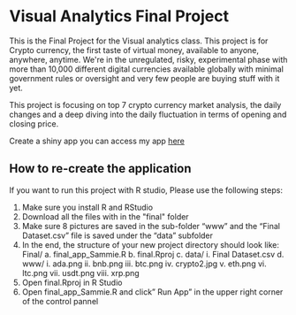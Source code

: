 # Visual Analytics Final Project
This is the Final Project for the Visual analytics class. This project is for Crypto currency, the first taste of virtual money, available to anyone, anywhere, anytime. We're in the unregulated, risky, experimental phase with more than 10,000 different digital currencies available globally with minimal government rules or oversight and very few people are buying stuff with it yet. 

This project is focusing on top 7 crypto currency market analysis, the daily changes and a deep diving into the daily fluctuation in terms of opening and closing price. 


Create a shiny app
you can access my app [here](https://ssshinyapp.shinyapps.io/final/)

## How to re-create the application

If you want to run this project with R studio, Please use the following steps:

1.	Make sure you install R and RStudio 
2.	Download all the files with in the "final" folder
3.	Make sure 8 pictures are saved in the sub-folder “www” and the “Final Dataset.csv” file is saved under the “data” subfolder
4.	In the end, the structure of your new project directory should look like: 
Final/
a.	final_app_Sammie.R
b.	final.Rproj
c.	data/
    i.	Final Dataset.csv
d.	www/
    i.	ada.png
    ii.	bnb.png
    iii.	btc.png
    iv.	crypto2.jpg
    v.	eth.png
    vi.	ltc.png
    vii.	usdt.png
    viii.	xrp.png
5.	Open final.Rproj in R Studio 
6.	Open final_app_Sammie.R and click” Run App” in the upper right corner of the control pannel


